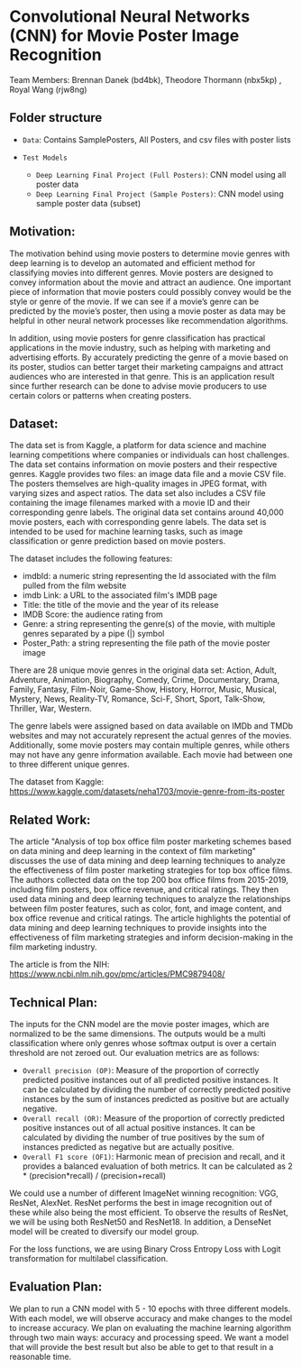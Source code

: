 # Convolutional Neural Networks (CNN) for Movie Poster Image Recognition

Team Members: Brennan Danek (bd4bk), Theodore Thormann (nbx5kp) , Royal Wang (rjw8ng)

## Folder structure
* `Data`: Contains SamplePosters, All Posters, and csv files with poster lists

* `Test Models`
  * `Deep Learning Final Project (Full Posters)`: CNN model using all poster data
  * `Deep Learning Final Project (Sample Posters)`: CNN model using sample poster data (subset)

## Motivation:

The motivation behind using movie posters to determine movie genres with deep learning is to develop an automated and efficient method for classifying movies into different genres. Movie posters are designed to convey information about the movie and attract an audience. One important piece of information that movie posters could possibly convey would be the style or genre of the movie. If we can see if a movie’s genre can be predicted by the movie’s poster, then using a movie poster as data may be helpful in other neural network processes like recommendation algorithms.

In addition, using movie posters for genre classification has practical applications in the movie industry, such as helping with marketing and advertising efforts. By accurately predicting the genre of a movie based on its poster, studios can better target their marketing campaigns and attract audiences who are interested in that genre. This is an application result since further research can be done to advise movie producers to use certain colors or patterns when creating posters. 

## Dataset:

The data set is from Kaggle, a platform for data science and machine learning competitions where companies or individuals can host challenges. The data set contains information on movie posters and their respective genres. Kaggle provides two files: an image data file and a movie CSV file. The posters themselves are high-quality images in JPEG format, with varying sizes and aspect ratios. The data set also includes a CSV file containing the image filenames marked with a movie ID and their corresponding genre labels. The original data set contains around 40,000 movie posters, each with corresponding genre labels. The data set is intended to be used for machine learning tasks, such as image classification or genre prediction based on movie posters.

The dataset includes the following features:

* imdbId: a numeric string representing the Id associated with the film pulled from the film website
* imdb Link: a URL to the associated film's IMDB page
* Title: the title of the movie and the year of its release
* IMDB Score: the audience rating from
* Genre: a string representing the genre(s) of the movie, with multiple genres separated by a pipe (|) symbol
* Poster_Path: a string representing the file path of the movie poster image

There are 28 unique movie genres in the original data set: Action, Adult, Adventure, Animation, Biography, Comedy, Crime, Documentary, Drama, Family, Fantasy, Film-Noir, Game-Show, History, Horror, Music, Musical, Mystery, News, Reality-TV, Romance, Sci-F, Short, Sport, Talk-Show, Thriller, War, Western.

The genre labels were assigned based on data available on IMDb and TMDb websites and may not accurately represent the actual genres of the movies. Additionally, some movie posters may contain multiple genres, while others may not have any genre information available. Each movie had between one to three different unique genres.

The dataset from Kaggle:
https://www.kaggle.com/datasets/neha1703/movie-genre-from-its-poster

## Related Work:

The article "Analysis of top box office film poster marketing schemes based on data mining and deep learning in the context of film marketing" discusses the use of data mining and deep learning techniques to analyze the effectiveness of film poster marketing strategies for top box office films. The authors collected data on the top 200 box office films from 2015-2019, including film posters, box office revenue, and critical ratings. They then used data mining and deep learning techniques to analyze the relationships between film poster features, such as color, font, and image content, and box office revenue and critical ratings. The article highlights the potential of data mining and deep learning techniques to provide insights into the effectiveness of film marketing strategies and inform decision-making in the film marketing industry.

The article is from the NIH:
https://www.ncbi.nlm.nih.gov/pmc/articles/PMC9879408/

## Technical Plan:

The inputs for the CNN model are the movie poster images, which are normalized to be the same dimensions. The outputs would be a multi classification where only genres whose softmax output is over a certain threshold are not zeroed out. Our evaluation metrics are as follows:

* `Overall precision (OP)`: Measure of the proportion of correctly predicted positive instances out of all predicted positive instances. It can be calculated by dividing the number of correctly predicted positive instances by the sum of instances predicted as positive but are actually negative.
* `Overall recall (OR)`: Measure of the proportion of correctly predicted positive instances out of all actual positive instances. It can be calculated by dividing the number of true positives by the sum of instances predicted as negative but are actually positive.
* `Overall F1 score (OF1)`: Harmonic mean of precision and recall, and it provides a balanced evaluation of both metrics. It can be calculated as 2 * (precision*recall) / (precision+recall)

We could use a number of different ImageNet winning recognition: VGG, ResNet, AlexNet. ResNet performs the best in image recognition out of these while also being the most efficient. To observe the results of ResNet, we will be using both ResNet50 and ResNet18. In addition, a DenseNet model will be created to diversify our model group.

For the loss functions, we are using Binary Cross Entropy Loss with Logit transformation for multilabel classification. 

## Evaluation Plan:

We plan to run a CNN model with 5 - 10 epochs with three different models. With each model, we will observe accuracy and make changes to the model to increase accuracy. We plan on evaluating the machine learning algorithm through two main ways: accuracy and processing speed. We want a model that will provide the best result but also be able to get to that result in a reasonable time.


